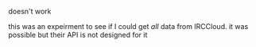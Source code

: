 doesn't work

this was an expeirment to see if I could get *all* data from IRCCloud. it was possible but their API is not designed for it
